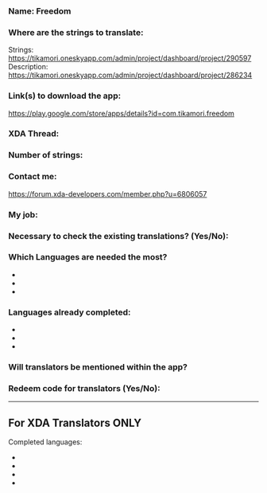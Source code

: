 <!-- Name of your app -->
### Name: Freedom

<!-- Provide a public accessible link, where the translation can be discussed and improved. (paid platforms are not allowed) -->
### Where are the strings to translate:
Strings: https://tikamori.oneskyapp.com/admin/project/dashboard/project/290597  
Description: https://tikamori.oneskyapp.com/admin/project/dashboard/project/286234  

### Link(s) to download the app:
https://play.google.com/store/apps/details?id=com.tikamori.freedom  

<!-- Optional -->
### XDA Thread:

### Number of strings:

<!-- Provide an email address, your account on social networks...-->
### Contact me:
https://forum.xda-developers.com/member.php?u=6806057  

<!-- Tell us if you are the main developer, community manager, designer,...-->
### My job:

<!-- If you only want to receive translations for untranslated strings only -->
### Necessary to check the existing translations? (Yes/No):

<!-- Optional -->
### Which Languages are needed the most?
*
*
*

### Languages already completed:
*
*
*

<!-- Credits are always appreciated -->
### Will translators be mentioned within the app?

<!-- Some developers offer redeem codes to thank translators and/or to help them to translate strings that are specific to PRO features. Please explain how to request one -->
### Redeem code for translators (Yes/No):

***

## For XDA Translators ONLY
Completed languages:
<!-- Add your XDA username next to your language(s) -->
*
*
*
*
